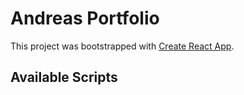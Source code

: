 # Andreas Portfolio

This project was bootstrapped with [Create React App](https://github.com/facebook/create-react-app).

## Available Scripts



 























